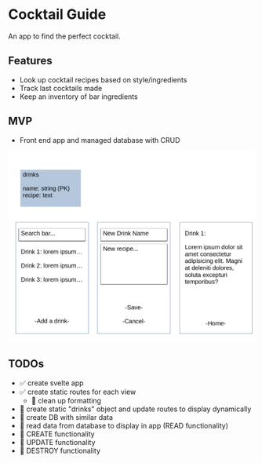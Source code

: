 # Cocktail Guide

An app to find the perfect cocktail.

## Features

- Look up cocktail recipes based on style/ingredients
- Track last cocktails made
- Keep an inventory of bar ingredients

## MVP

- Front end app and managed database with CRUD

![Visual description of app MVP](./app.png)

## TODOs

- :white_check_mark: create svelte app
- :white_check_mark: create static routes for each view
    - :white_square_button: clean up formatting
- :white_square_button: create static "drinks" object and update routes to display dynamically
- :white_square_button: create DB with similar data
- :white_square_button: read data from database to display in app (READ functionality)
- :white_square_button: CREATE functionality
- :white_square_button: UPDATE functionality
- :white_square_button: DESTROY functionality
